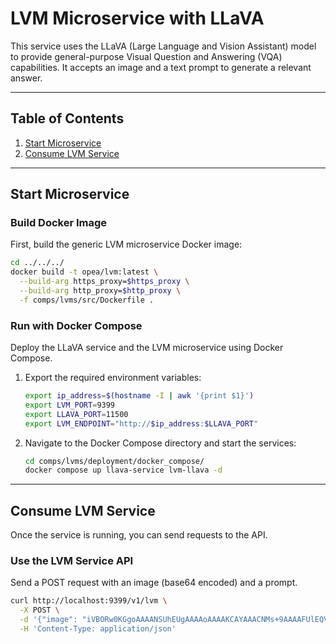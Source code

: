 # LVM Microservice with LLaVA

This service uses the LLaVA (Large Language and Vision Assistant) model to provide general-purpose Visual Question and Answering (VQA) capabilities. It accepts an image and a text prompt to generate a relevant answer.

---

## Table of Contents

1. [Start Microservice](#start-microservice)
2. [Consume LVM Service](#consume-lvm-service)

---

## Start Microservice

### Build Docker Image

First, build the generic LVM microservice Docker image:

```bash
cd ../../../
docker build -t opea/lvm:latest \
  --build-arg https_proxy=$https_proxy \
  --build-arg http_proxy=$http_proxy \
  -f comps/lvms/src/Dockerfile .
```

### Run with Docker Compose

Deploy the LLaVA service and the LVM microservice using Docker Compose.

1.  Export the required environment variables:

    ```bash
    export ip_address=$(hostname -I | awk '{print $1}')
    export LVM_PORT=9399
    export LLAVA_PORT=11500
    export LVM_ENDPOINT="http://$ip_address:$LLAVA_PORT"
    ```

2.  Navigate to the Docker Compose directory and start the services:
    ```bash
    cd comps/lvms/deployment/docker_compose/
    docker compose up llava-service lvm-llava -d
    ```

---

## Consume LVM Service

Once the service is running, you can send requests to the API.

### Use the LVM Service API

Send a POST request with an image (base64 encoded) and a prompt.

```bash
curl http://localhost:9399/v1/lvm \
  -X POST \
  -d '{"image": "iVBORw0KGgoAAAANSUhEUgAAAAoAAAAKCAYAAACNMs+9AAAAFUlEQVR42mP8/5+hnoEIwDiqkL4KAcT9GO0U4BxoAAAAAElFTkSuQmCC", "prompt":"What is this?"}' \
  -H 'Content-Type: application/json'
```

